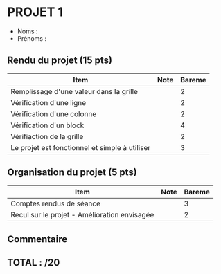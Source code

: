 # PROJET 1
- Noms :
- Prénoms : 

## Rendu du projet (15 pts)
|Item|Note|Bareme|
|-|-|-|
|Remplissage d'une valeur dans la grille||2|
|Vérification d'une ligne||2|
|Vérification d'une colonne||2|
|Vérification d'un block||4|
|Vérifiaction de la grille||2|
|Le projet est fonctionnel et simple à utiliser||3|
## Organisation du projet (5 pts)
|Item|Note|Bareme|
|-|-|-|
|Comptes rendus de séance||3|
|Recul sur le projet - Amélioration envisagée||2|

## Commentaire

## TOTAL : /20